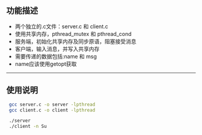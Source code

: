 ## 功能描述
- 两个独立的.c文件：server.c 和 client.c
- 使用共享内存，pthread_mutex 和 pthread_cond
- 服务端，初始化共享内存及同步原语，阻塞接受消息
- 客户端，输入消息，并写入共享内存
- 需要传递的数据包括:name 和 msg
- name应该使用getopt获取

---

## 使用说明

```bash
 gcc server.c -o server -lpthread
 gcc client.c -o client -lpthread

 ./server 
 ./client -n Su 
```
